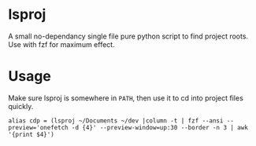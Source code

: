 # lsproj

A small no-dependancy single file pure python script to find project roots. Use with fzf for maximum effect.

# Usage

Make sure lsproj is somewhere in `PATH`, then use it to cd into project files quickly.


```
alias cdp = (lsproj ~/Documents ~/dev |column -t | fzf --ansi --preview='onefetch -d {4}' --preview-window=up:30 --border -n 3 | awk '{print $4}')
```
